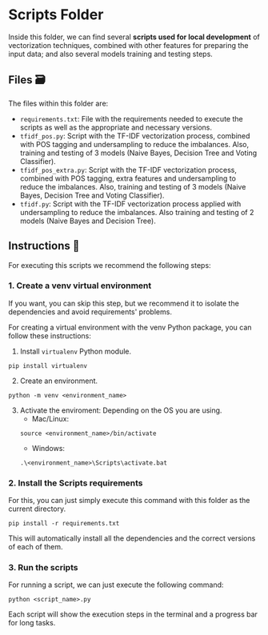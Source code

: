 # Scripts Folder
Inside this folder, we can find several **scripts used for local development** of vectorization techniques, combined with other features for preparing the input data; and also several models training and testing steps.

## Files 🗃️
The files within this folder are:
- `requirements.txt`: File with the requirements needed to execute the scripts as well as the appropriate and necessary versions.
- `tfidf_pos.py`: Script with the TF-IDF vectorization process, combined with POS tagging and undersampling to reduce the imbalances. Also, training and testing of 3 models (Naive Bayes, Decision Tree and Voting Classifier).
- `tfidf_pos_extra.py`: Script with the TF-IDF vectorization process, combined with POS tagging, extra features and undersampling to reduce the imbalances. Also, training and testing of 3 models (Naive Bayes, Decision Tree and Voting Classifier).
- `tfidf.py`: Script with the TF-IDF vectorization process applied with undersampling to reduce the imbalances. Also training and testing of 2 models (Naive Bayes and Decision Tree).

## Instructions 📎
For executing this scripts we recommend the following steps:

### 1. Create a venv virtual environment
If you want, you can skip this step, but we recommend it to isolate the dependencies and avoid requirements' problems.

For creating a virtual environment with the venv Python package, you can follow these instructions:
1. Install `virtualenv` Python module.
```
pip install virtualenv
```

2. Create an environment.
```
python -m venv <environment_name>
```

3. Activate the enviroment: Depending on the OS you are using.
    - Mac/Linux:
    ```
    source <environment_name>/bin/activate
    ```
    - Windows:
    ```
    .\<environment_name>\Scripts\activate.bat
    ```

### 2. Install the Scripts requirements
For this, you can just simply execute this command with this folder as the current directory.
```
pip install -r requirements.txt
```

This will automatically install all the dependencies and the correct versions of each of them.

### 3. Run the scripts
For running a script, we can just execute the following command:
```
python <script_name>.py
```

Each script will show the execution steps in the terminal and a progress bar for long tasks.
